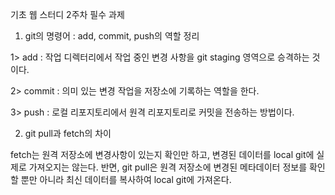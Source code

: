 기초 웹 스터디 2주차 필수 과제

1. git의 명령어 : add, commit, push의 역할 정리

1> add : 작업 디렉터리에서 작업 중인 변경 사항을 git staging 영역으로 승격하는 것이다.

2> commit : 의미 있는 변경 작업을 저장소에 기록하는 역할을 한다.

3> push : 로컬 리포지토리에서 원격 리포지토리로 커밋을 전송하는 방법이다.

2. git pull과 fetch의 차이

fetch는 원격 저장소에 변경사항이 있는지 확인만 하고, 변경된 데이터를 local git에 실제로 가져오지는 않는다.
반면, git pull은 원격 저장소에 변경된 메타데이터 정보를 확인할 뿐만 아니라 최신 데이터를 복사하여 local git에 가져온다.